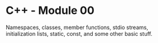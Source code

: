 # C++ - Module 00
Namespaces, classes, member functions, stdio streams, <br>
initialization lists, static, const, and some other basic stuff.